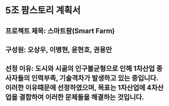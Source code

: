 # 5조 팜스토리 계획서
## 프로젝트 제목: 스마트팜(Smart Farm)
## 구성원: 오상우, 이병현, 윤현호, 권용만

## 선정 이유: 도시와 시골의 인구불균형으로 인해 1차산업 종사자들의 인력부족, 기술격차가 발생하고 있는 중입니다. 이러한 이유때문에 선정하였으며, 목표는 1차산업에 4차산업을 결합하여 이러한 문제들을 해결하는 것입니다.
